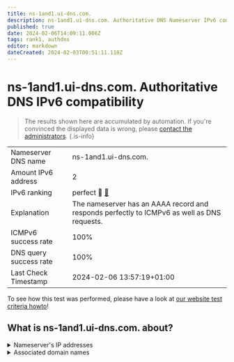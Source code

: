 ```yaml
---
title: ns-1and1.ui-dns.com.
description: ns-1and1.ui-dns.com. Authoritative DNS Nameserver IPv6 compatibility
published: true
date: 2024-02-06T14:09:11.006Z
tags: rank1, authdns
editor: markdown
dateCreated: 2024-02-03T00:51:11.118Z
---
```


# ns-1and1.ui-dns.com. Authoritative DNS IPv6 compatibility

> The results shown here are accumulated by automation. If you're convinced the displayed data is wrong, please [contact the administrators](/howto/chat). 
{.is-info}




|   |   |
| - | - |
| Nameserver DNS name | ns-1and1.ui-dns.com.
| Amount IPv6 address | 2
| IPv6 ranking | perfect :1st_place_medal: [🔗](/howto/ranking) |
| Explanation | The nameserver has an AAAA record and responds perfectly to ICMPv6 as well as DNS requests. |
| ICMPv6 success rate | 100%|
| DNS query success rate | 100% |
| Last Check Timestamp | 2024-02-06 13:57:19+01:00 |

To see how this test was performed, please have a look at [our website test criteria howto](/howto/testcriteria/authdns)!


## What is ns-1and1.ui-dns.com. about?




<details>
<summary>Nameserver's IP addresses</summary>

2001:8d8:fe:53:0:d9a0:52c8:100

2607:f1c0:fe:53:185:132:34:200

</details>



<details>
<summary>Associated domain names</summary>

www.1und1.de

</details>
